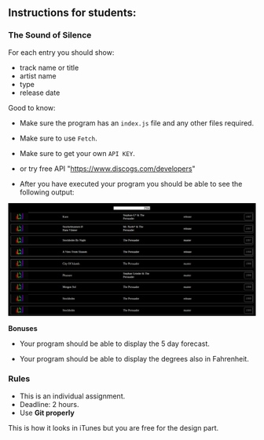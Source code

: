 
## Instructions for students:

### The Sound of Silence 
For each entry you should show:
- track name or title 
- artist name
- type
- release date

Good to know:
-   Make sure the program has an `index.js` file and any other files required.
-   Make sure to use `Fetch`.
-   Make sure to get your own `API KEY`.
-   or try free API "https://www.discogs.com/developers"

-   After you have executed your program you should be able to see the following output:

![preview](./assets/img/preview.png)

**Bonuses**

-   Your program should be able to display the 5 day forecast.

-   Your program should be able to display the degrees also in Fahrenheit.

### Rules

-   This is an individual assignment.
-   Deadline: 2 hours.
-   Use **Git properly**





This is how it looks in iTunes but you are free for the design part.

